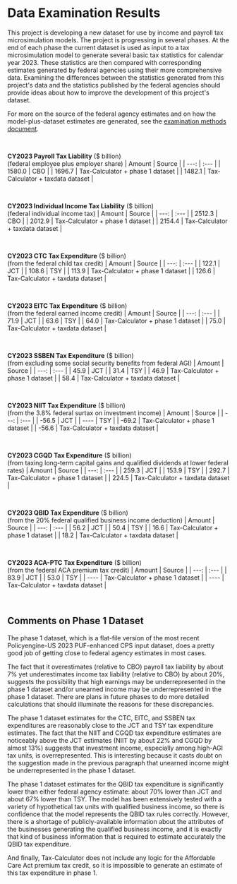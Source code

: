 Data Examination Results
========================

This project is developing a new dataset for use by income and payroll
tax microsimulation models.  The project is progressing in several
phases.  At the end of each phase the current dataset is used as input
to a tax microsimulation model to generate several basic tax
statistics for calendar year 2023.  These statistics are then compared
with corresponding estimates generated by federal agencies using their
more comprehensive data.  Examining the differences between the
statistics generated from this project's data and the statistics
published by the federal agencies should provide ideas about how to
improve the development of this project's dataset.

For more on the source of the federal agency estimates and on how the
model-plus-dataset estimates are generated, see the [examination
methods document](./methods.md).

<br>

**CY2023 Payroll Tax Liability** ($ billion)<br>
(federal employee plus employer share)
| Amount | Source |
| ---:   | :---   |
| 1580.0 | CBO    |
| 1696.7 | Tax-Calculator + phase 1 dataset |
| 1482.1 | Tax-Calculator + taxdata dataset |

<br>

**CY2023 Individual Income Tax Liability** ($ billion)<br>
(federal individual income tax)
| Amount | Source |
| ---:   | :---   |
| 2512.3 | CBO    |
| 2012.9 | Tax-Calculator + phase 1 dataset |
| 2154.4 | Tax-Calculator + taxdata dataset |

<br>

**CY2023 CTC Tax Expenditure** ($ billion)<br>
(from the federal child tax credit)
| Amount | Source |
| ---:   | :---   |
| 122.1  | JCT    |
| 108.6  | TSY    |
| 113.9  | Tax-Calculator + phase 1 dataset |
| 126.6  | Tax-Calculator + taxdata dataset |

<br>

**CY2023 EITC Tax Expenditure** ($ billion)<br>
(from the federal earned income credit)
| Amount | Source |
| ---:   | :---   |
| 71.9   | JCT    |
| 63.6   | TSY    |
| 64.0   | Tax-Calculator + phase 1 dataset |
| 75.0   | Tax-Calculator + taxdata dataset |

<br>

**CY2023 SSBEN Tax Expenditure** ($ billion)<br>
(from excluding some social security benefits from federal AGI)
| Amount | Source |
| ---:   | :---   |
| 45.9   | JCT    |
| 31.4   | TSY    |
| 46.9   | Tax-Calculator + phase 1 dataset |
| 58.4   | Tax-Calculator + taxdata dataset |

<br>

**CY2023 NIIT Tax Expenditure** ($ billion)<br>
(from the 3.8% federal surtax on investment income)
| Amount | Source |
| ---:   | :---   |
| -56.5  | JCT    |
| ----   | TSY    |
| -69.2  | Tax-Calculator + phase 1 dataset |
| -56.6  | Tax-Calculator + taxdata dataset |

<br>

**CY2023 CGQD Tax Expenditure** ($ billion)<br>
(from taxing long-term capital gains and qualified dividends at lower federal rates)
| Amount | Source |
| ---:   | :---   |
| 259.3  | JCT    |
| 153.9  | TSY    |
| 292.7  | Tax-Calculator + phase 1 dataset |
| 224.5  | Tax-Calculator + taxdata dataset |

<br>

**CY2023 QBID Tax Expenditure** ($ billion)<br>
(from the 20% federal qualified business income deduction)
| Amount | Source |
| ---:   | :---   |
| 56.2   | JCT    |
| 50.4   | TSY    |
| 16.6   | Tax-Calculator + phase 1 dataset |
| 18.2   | Tax-Calculator + taxdata dataset |

<br>

**CY2023 ACA-PTC Tax Expenditure** ($ billion)<br>
(from the federal ACA premium tax credit)
| Amount | Source |
| ---:   | :---   |
| 83.9   | JCT    |
| 53.0   | TSY    |
| ----   | Tax-Calculator + phase 1 dataset |
| ----   | Tax-Calculator + taxdata dataset |

<br>

Comments on Phase 1 Dataset
---------------------------

The phase 1 dataset, which is a flat-file version of the most recent
Policyengine-US 2023 PUF-enhanced CPS input dataset, does a pretty
good job of getting close to federal agency estimates in most cases.

The fact that it overestimates (relative to CBO) payroll tax liability
by about 7% yet underestimates income tax liability (relative to CBO)
by about 20%, suggests the possibility that high earnings may be
underrepresented in the phase 1 dataset and/or unearned income may be
underrepresented in the phase 1 dataset.  There are plans in future
phases to do more detailed calculations that should illuminate the
reasons for these discrepancies.

The phase 1 dataset estimates for the CTC, EITC, and SSBEN tax
expenditures are reasonably close to the JCT and TSY tax expenditure
estimates.  The fact that the NIIT and CGQD tax expenditure estimates
are noticeably above the JCT estimates (NIIT by about 22% and CGQD by
almost 13%) suggests that investment income, especially among high-AGI
tax units, is overrepresented.  This is interesting because it casts
doubt on the suggestion made in the previous paragraph that unearned
income might be underrepresented in the phase 1 dataset.

The phase 1 dataset estimates for the QBID tax expenditure is
significantly lower than either federal agency estimate: about 70%
lower than JCT and about 67% lower than TSY.  The model has been
extensively tested with a variety of hypothetical tax units with
qualified business income, so there is confidence that the model
represents the QBID tax rules correctly.  However, there is a shortage
of publicly-available information about the attributes of the
businesses generating the qualified business income, and it is exactly
that kind of business information that is required to estimate
accurately the QBID tax expenditure.

And finally, Tax-Calculator does not include any logic for the
Affordable Care Act premium tax credit, so it is impossible to
generate an estimate of this tax expenditure in phase 1.
